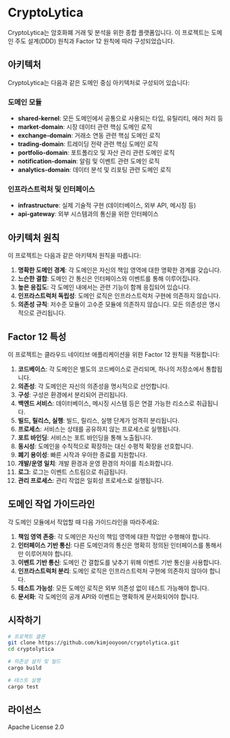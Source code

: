 # CryptoLytica

CryptoLytica는 암호화폐 거래 및 분석을 위한 종합 플랫폼입니다. 이 프로젝트는 도메인 주도 설계(DDD) 원칙과 Factor 12 원칙에 따라 구성되었습니다.

## 아키텍처

CryptoLytica는 다음과 같은 도메인 중심 아키텍처로 구성되어 있습니다:

### 도메인 모듈

- **shared-kernel**: 모든 도메인에서 공통으로 사용되는 타입, 유틸리티, 에러 처리 등
- **market-domain**: 시장 데이터 관련 핵심 도메인 로직
- **exchange-domain**: 거래소 연동 관련 핵심 도메인 로직
- **trading-domain**: 트레이딩 전략 관련 핵심 도메인 로직
- **portfolio-domain**: 포트폴리오 및 자산 관리 관련 도메인 로직
- **notification-domain**: 알림 및 이벤트 관련 도메인 로직
- **analytics-domain**: 데이터 분석 및 리포팅 관련 도메인 로직

### 인프라스트럭처 및 인터페이스

- **infrastructure**: 실제 기술적 구현 (데이터베이스, 외부 API, 메시징 등)
- **api-gateway**: 외부 시스템과의 통신을 위한 인터페이스

## 아키텍처 원칙

이 프로젝트는 다음과 같은 아키텍처 원칙을 따릅니다:

1. **명확한 도메인 경계**: 각 도메인은 자신의 책임 영역에 대한 명확한 경계를 갖습니다.
2. **느슨한 결합**: 도메인 간 통신은 인터페이스와 이벤트를 통해 이루어집니다.
3. **높은 응집도**: 각 도메인 내에서는 관련 기능이 함께 응집되어 있습니다.
4. **인프라스트럭처 독립성**: 도메인 로직은 인프라스트럭처 구현에 의존하지 않습니다.
5. **의존성 규칙**: 저수준 모듈이 고수준 모듈에 의존하지 않습니다. 모든 의존성은 명시적으로 관리됩니다.

## Factor 12 특성

이 프로젝트는 클라우드 네이티브 애플리케이션을 위한 Factor 12 원칙을 적용합니다:

1. **코드베이스**: 각 도메인은 별도의 코드베이스로 관리되며, 하나의 저장소에서 통합됩니다.
2. **의존성**: 각 도메인은 자신의 의존성을 명시적으로 선언합니다.
3. **구성**: 구성은 환경에서 분리되어 관리됩니다.
4. **백엔드 서비스**: 데이터베이스, 메시징 시스템 등은 연결 가능한 리소스로 취급됩니다.
5. **빌드, 릴리스, 실행**: 빌드, 릴리스, 실행 단계가 엄격히 분리됩니다.
6. **프로세스**: 서비스는 상태를 공유하지 않는 프로세스로 실행됩니다.
7. **포트 바인딩**: 서비스는 포트 바인딩을 통해 노출됩니다.
8. **동시성**: 도메인을 수직적으로 확장하는 대신 수평적 확장을 선호합니다.
9. **폐기 용이성**: 빠른 시작과 우아한 종료를 지원합니다.
10. **개발/운영 일치**: 개발 환경과 운영 환경의 차이를 최소화합니다.
11. **로그**: 로그는 이벤트 스트림으로 취급됩니다.
12. **관리 프로세스**: 관리 작업은 일회성 프로세스로 실행됩니다.

## 도메인 작업 가이드라인

각 도메인 모듈에서 작업할 때 다음 가이드라인을 따라주세요:

1. **책임 영역 존중**: 각 도메인은 자신의 책임 영역에 대한 작업만 수행해야 합니다.
2. **인터페이스 기반 통신**: 다른 도메인과의 통신은 명확히 정의된 인터페이스를 통해서만 이루어져야 합니다.
3. **이벤트 기반 통신**: 도메인 간 결합도를 낮추기 위해 이벤트 기반 통신을 사용합니다.
4. **인프라스트럭처 분리**: 도메인 로직은 인프라스트럭처 구현에 의존하지 않아야 합니다.
5. **테스트 가능성**: 모든 도메인 로직은 외부 의존성 없이 테스트 가능해야 합니다.
6. **문서화**: 각 도메인의 공개 API와 이벤트는 명확하게 문서화되어야 합니다.

## 시작하기

```bash
# 프로젝트 클론
git clone https://github.com/kimjooyoon/cryptolytica.git
cd cryptolytica

# 의존성 설치 및 빌드
cargo build

# 테스트 실행
cargo test
```

## 라이선스

Apache License 2.0
